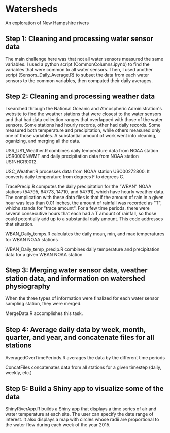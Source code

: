 # Watersheds
An exploration of New Hampshire rivers


## Step 1: Cleaning and processing water sensor data

The main challenge here was that not all water sensors measured the same variables. I used a python script (CommonColumns.ipynb) to find the variables that were common to all water sensors. Then, I used another script (Sensors_Daily_Average.R) to subset the data from each water sensors to the common variables, then computed their daily averages.


## Step 2: Cleaning and processing weather data

I searched through the National Oceanic and Atmospheric Administration's website to find the weather stations that were closest to the water sensors and that had data collection ranges that overlapped with those of the water sensors. Some stations had hourly records, other had daily records. Some measured both temperature and precipitation, while others measured only one of those variables. A substantial amount of work went into cleaning, oganizing, and merging all the data.

USR_US1_Weather.R combines daily temperature data from NOAA station USR0000NWMT and daily precipitation data from NOAA station US1NHCR0012.

USC_Weather.R processes data from NOAA station USC00272800. It converts daily temperature from degrees F to degrees C.

TracePrecip.R computes the daily precipitation for the "WBAN" NOAA stations (54795, 64773, 14710, and 54791), which have hourly weather data. The complication with these data files is that if the amount of rain in a given hour was less than 0.01 inches, the amount of rainfall was recorded as "T", whichs stands for "trace amount". For a few time periods, there were several consecutive hours that each had a T amount of rainfall, so those could potentially add up to a substantial daily amount. This code addresses that situation.

WBAN_Daily_temps.R calculates the daily mean, min, and max temperatures for WBAN NOAA stations

WBAN_Daily_temp_precip.R combines daily temperature and precipitation data for a given WBAN NOAA station

## Step 3: Merging water sensor data, weather station data, and information on watershed physiography

When the three types of information were finalized for each water sensor sampling station, they were merged.

MergeData.R accomplishes this task.

## Step 4: Average daily data by week, month, quarter, and year, and concatenate files for all stations

AveragedOverTimePeriods.R averages the data by the different time periods

ConcatFiles concatenates data from all stations for a given timestep (daily, weekly, etc.)

## Step 5: Build a Shiny app to visualize some of the data

ShinyRiverApp.R builds a Shiny app that displays a time series of air and water temperature at each site. The user can specify the date range of interest. It also displays a map with circles whose radii are proportional to the water flow during each week of the year 2015.
